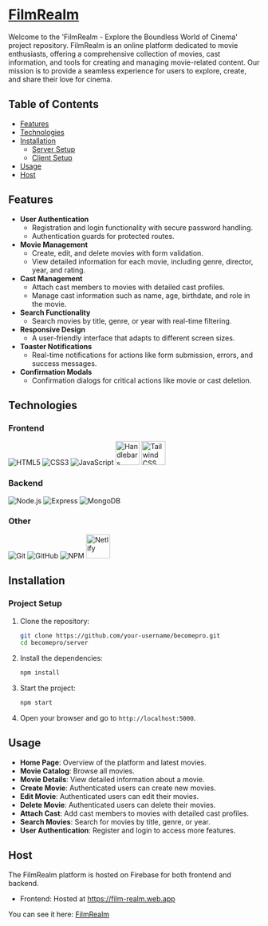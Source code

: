 # [FilmRealm](https://film-realm.web.app)

Welcome to the 'FilmRealm - Explore the Boundless World of Cinema' project repository. FilmRealm is an online platform dedicated to movie enthusiasts, offering a comprehensive collection of movies, cast information, and tools for creating and managing movie-related content. Our mission is to provide a seamless experience for users to explore, create, and share their love for cinema.

## Table of Contents

- [Features](#features)
- [Technologies](#technologies)
- [Installation](#installation)
  - [Server Setup](#server-setup)
  - [Client Setup](#client-setup)
- [Usage](#usage)
- [Host](#host)

## Features

- **User Authentication**
  - Registration and login functionality with secure password handling.
  - Authentication guards for protected routes.
- **Movie Management**
  - Create, edit, and delete movies with form validation.
  - View detailed information for each movie, including genre, director, year, and rating.
- **Cast Management**
  - Attach cast members to movies with detailed cast profiles.
  - Manage cast information such as name, age, birthdate, and role in the movie.
- **Search Functionality**
  - Search movies by title, genre, or year with real-time filtering.
- **Responsive Design**
  - A user-friendly interface that adapts to different screen sizes.
- **Toaster Notifications**
  - Real-time notifications for actions like form submission, errors, and success messages.
- **Confirmation Modals**
  - Confirmation dialogs for critical actions like movie or cast deletion.

## Technologies

### Frontend

<p>
  <img src="https://img.icons8.com/color/48/000000/html-5.png" alt="HTML5" />
  <img src="https://img.icons8.com/color/48/000000/css3.png" alt="CSS3" />
  <img src="https://img.icons8.com/color/48/000000/javascript.png" alt="JavaScript" />
  <img src="https://cdn.iconscout.com/icon/free/png-256/free-handlebars-logo-icon-download-in-svg-png-gif-file-formats--company-brand-world-logos-vol-9-pack-icons-282936.png" alt="Handlebars" style="width: 48px; height: 48px;" />
  <img src="https://static-00.iconduck.com/assets.00/tailwind-css-icon-144x86-czphjb87.png" alt="Tailwind CSS" style="width: 48px; height: 48px;" />
</p>

### Backend

<p>
  <img src="https://img.icons8.com/color/48/000000/nodejs.png" alt="Node.js" />
  <img src="https://img.icons8.com/color/48/000000/express.png" alt="Express" />
  <img src="https://img.icons8.com/color/48/000000/mongodb.png" alt="MongoDB" />
</p>

### Other

<p>
  <img src="https://img.icons8.com/color/48/000000/git.png" alt="Git" />
  <img src="https://img.icons8.com/color/48/000000/github.png" alt="GitHub" />
  <img src="https://img.icons8.com/color/48/000000/npm.png" alt="NPM" />
  <img src="https://static-00.iconduck.com/assets.00/netlify-icon-511x512-idkvcd89.png" alt="Netlify" style="width: 48px; height: 48px;" />
</p>

## Installation

### Project Setup

1. Clone the repository:

   ```sh
   git clone https://github.com/your-username/becomepro.git
   cd becomepro/server
   ```

2. Install the dependencies:

   ```sh
   npm install
   ```

3. Start the project:

   ```sh
   npm start
   ```

4. Open your browser and go to `http://localhost:5000`.

## Usage

- **Home Page**: Overview of the platform and latest movies.
- **Movie Catalog**: Browse all movies.
- **Movie Details**: View detailed information about a movie.
- **Create Movie**: Authenticated users can create new movies.
- **Edit Movie**: Authenticated users can edit their movies.
- **Delete Movie**: Authenticated users can delete their movies.
- **Attach Cast**: Add cast members to movies with detailed cast profiles.
- **Search Movies**: Search for movies by title, genre, or year.
- **User Authentication**: Register and login to access more features.

## Host

The FilmRealm platform is hosted on Firebase for both frontend and backend.

- Frontend: Hosted at https://film-realm.web.app

You can see it here: <a href="https://film-realm.web.app">FilmRealm</a>
